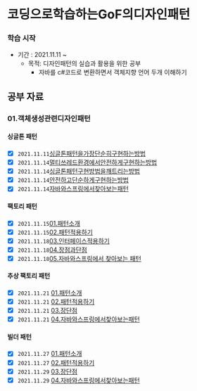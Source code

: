 # 코딩으로학습하는GoF의디자인패턴

### 학습 시작

- 기간 : 2021.11.11 ~
  - 목적: 디자인패턴의 실습과 활용을 위한 공부
    - 자바를 c#코드로 변환하면서 객체지향 언어 두개 이해하기

## 공부 자료
  
### 01.객체생성관련디자인패턴  
#### 싱글톤 패턴  
  - [x] `2021.11.11`[싱글톤패턴을가장단순히구현하는방법](../05.코딩으로학습하는GoF의디자인패턴/01.객체생성관련디자인패턴/2021/11/1111/01.싱글톤패턴/01.싱글톤패턴을가장단순히구현하는방법/2021.11.11_싱글톤패턴1-싱글톤패턴을가장단순히구현하는방법.md)
  - [x] `2021.11.14`[멀티쓰레드환경에서안전하게구현하는방법](../05.코딩으로학습하는GoF의디자인패턴/01.객체생성관련디자인패턴/2021/11/1114/01.싱글톤패턴/02.멀티쓰레드환경에서안전하게구현하는방법/2021년11월14일_멀티쓰레드환경에서안전하게구현하는방법.md )
  - [x] `2021.11.14`[싱글톤패턴구현방법을깨트리는방법](../05.코딩으로학습하는GoF의디자인패턴/01.객체생성관련디자인패턴/2021/11/1114/01.싱글톤패턴/03.싱글톤패턴구현방법을깨트리는방법/2021.11.14_03.싱글톤패턴구현방법을깨트리는방법.md) 
  - [x] `2021.11.14`[안전하고단순하게구현하는방법](../05.코딩으로학습하는GoF의디자인패턴/01.객체생성관련디자인패턴/2021/11/1114/01.싱글톤패턴/04.안전하고단순하게구현하는방법/2021.11.14_04.안전하고단순하게구현하는방법.md)
  - [x] `2021.11.14`[자바와스프링에서찾아보는패턴](../05.코딩으로학습하는GoF의디자인패턴/01.객체생성관련디자인패턴/2021/11/1114/01.싱글톤패턴/05.자바와스프링에서찾아보는패턴/2021.11.14_05.자바와스프링에서찾아보는패턴.md)
#### 팩토리 패턴
  - [x] `2021.11.15`[01.패턴소개](../05.코딩으로학습하는GoF의디자인패턴/01.객체생성관련디자인패턴/2021/11/1115/객체생성관련디자인패턴/팩토리메소드패턴/01.패턴소개/2021.11.15_01.패턴소개.md) 
  - [x] `2021.11.15`[02.패턴적용하기](../05.코딩으로학습하는GoF의디자인패턴/01.객체생성관련디자인패턴/2021/11/1115/객체생성관련디자인패턴/팩토리메소드패턴/02.패턴적용하기/2021.11.15_02.패턴적용하기.md) 
  - [x] `2021.11.18`[03.인터페이스적용하기](../05.코딩으로학습하는GoF의디자인패턴/01.객체생성관련디자인패턴/2021/11/1118/팩토리메소드패턴/03.인터페이스적용하기/2021.11.18_03.인터페이스적용하기.md)
  - [x] `2021.11.18`[04.장점과단점](../05.코딩으로학습하는GoF의디자인패턴/01.객체생성관련디자인패턴/2021/11/1118/팩토리메소드패턴/04.장점과단점/2021.11.18_04.장점과단점.md)
  - [x] `2021.11.18`[05.자바와스프링에서 찾아보는 패턴](../05.코딩으로학습하는GoF의디자인패턴/01.객체생성관련디자인패턴/2021/11/1118/팩토리메소드패턴/05.자바와스프링에서찾아보는패턴/2021.11.18_05.자바와스프링에서찾아보는패턴.md)
#### 추상 팩토리 패턴
  - [x] `2021.11.21` [01.패턴소개](../05.코딩으로학습하는GoF의디자인패턴/01.객체생성관련디자인패턴/2021/11/1121/추상팩토리패턴/01.패턴소개/2021.11.21_01.패턴소개.md)
  - [x] `2021.11.21` [02.패턴적용하기](../05.코딩으로학습하는GoF의디자인패턴/01.객체생성관련디자인패턴/2021/11/1121/추상팩토리패턴/02.패턴적용하기/2021.11.21_02.패턴적용하기.md)
  - [x] `2021.11.21` [03.장단점](../05.코딩으로학습하는GoF의디자인패턴/01.객체생성관련디자인패턴/2021/11/1121/추상팩토리패턴/03.장단점/2021.11.21_03.장단점.md)
  - [x] `2021.11.21` [04.자바와스프링에서찾아보는패턴](../05.코딩으로학습하는GoF의디자인패턴/01.객체생성관련디자인패턴/2021/11/1121/추상팩토리패턴/04.자바와스프링에서찾아보는패턴/2021.11.21_04.자바와스프링에서찾아보는패턴.md)
#### 빌더 패턴
  - [x] `2021.11.27` [01.패턴소개](../05.코딩으로학습하는GoF의디자인패턴/01.객체생성관련디자인패턴/2021/11/1127/빌더패턴/01.패턴소개/2021.11.27_빌더패턴01.패턴소개.md)
  - [x] `2021.11.27` [02.패턴적용하기](../05.코딩으로학습하는GoF의디자인패턴/01.객체생성관련디자인패턴/2021/11/1127/빌더패턴/02.패턴적용하기/2021.11.27_빌더패턴02.패턴적용하기.md)
  - [x] `2021.11.29` [03.장단점](../05.코딩으로학습하는GoF의디자인패턴/01.객체생성관련디자인패턴/2021/11/1129/빌더패턴/03.장점과단점/2021.11.29_빌더패턴03.장점과단점.md)
  - [x] `2021.11.29` [04.자바와스프링에서찾아보는패턴](../05.코딩으로학습하는GoF의디자인패턴/01.객체생성관련디자인패턴/2021/11/1129/빌더패턴/04.자바와스프링에서찾아보는패턴/2021.11.29_빌더패턴04.자바와스프링에서찾아보는패턴.md)
